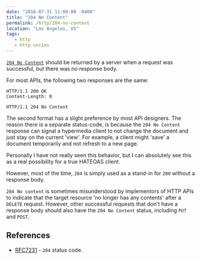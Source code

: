 ```yaml
---
date: "2018-07-31 11:00:00 -0400"
title: "204 No Content"
permalink: /http/204-no-content
location: "Los Angeles, US"
tags:
   - http
   - http-series
---
```


[`204 No Content`][1] should be returned by a server when a request was
successful, but there was no response body.

For most APIs, the following two responses are the same:

```http
HTTP/1.1 200 OK
Content-Length: 0
```

```http
HTTP/1.1 204 No Content
```

The second format has a slight preference by most API designers. The reason
there is a separate status-code, is because the `204 No Content` response can
signal a hypermedia client to not change the document and just stay on the
current 'view'. For example, a client might 'save' a document temporarily and
not refresh to a new page.

Personally I have not really seen this behavior, but I can absolutely see this
as a real possibility for a true HATEOAS client.

However, most of the time, `204` is simply used as a stand-in for `200` without
a response body.

`204 No content` is sometimes misunderstood by implementors of HTTP APIs to
indicate that the target resource 'no longer has any contents' after a
`DELETE` request. However, other successful requests that don't have a
response body should also have the `204 No Content` status, including `PUT`
and `POST`.


References
----------

* [RFC7231][1] - `204` status code.

[1]: https://tools.ietf.org/html/rfc7231#section-6.3.5
[2]: /http/200-ok
